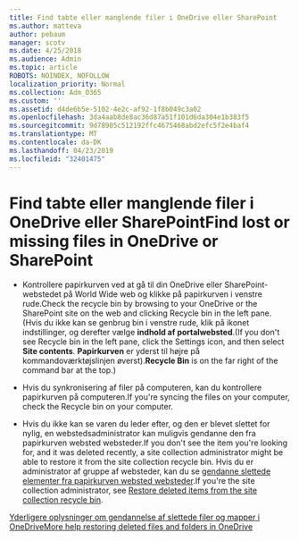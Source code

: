 ```yaml
---
title: Find tabte eller manglende filer i OneDrive eller SharePoint
ms.author: matteva
author: pebaum
manager: scotv
ms.date: 4/25/2018
ms.audience: Admin
ms.topic: article
ROBOTS: NOINDEX, NOFOLLOW
localization_priority: Normal
ms.collection: Adm_O365
ms.custom: ''
ms.assetid: d4de6b5e-5102-4e2c-af92-1f8b049c3a02
ms.openlocfilehash: 3da4aab8de8ac36d87a51f101d6da304e1b383f5
ms.sourcegitcommit: 9d78905c512192ffc4675468abd2efc5f2e4baf4
ms.translationtype: MT
ms.contentlocale: da-DK
ms.lasthandoff: 04/23/2019
ms.locfileid: "32401475"
---
```

# <a name="find-lost-or-missing-files-in-onedrive-or-sharepoint"></a><span data-ttu-id="61058-102">Find tabte eller manglende filer i OneDrive eller SharePoint</span><span class="sxs-lookup"><span data-stu-id="61058-102">Find lost or missing files in OneDrive or SharePoint</span></span>

- <span data-ttu-id="61058-103">Kontrollere papirkurven ved at gå til din OneDrive eller SharePoint-webstedet på World Wide web og klikke på papirkurven i venstre rude.</span><span class="sxs-lookup"><span data-stu-id="61058-103">Check the recycle bin by browsing to your OneDrive or the SharePoint site on the web and clicking Recycle bin in the left pane.</span></span> <span data-ttu-id="61058-104">(Hvis du ikke kan se genbrug bin i venstre rude, klik på ikonet indstillinger, og derefter vælge **indhold af portalwebsted**.</span><span class="sxs-lookup"><span data-stu-id="61058-104">(If you don't see Recycle bin in the left pane, click the Settings icon, and then select **Site contents**.</span></span> <span data-ttu-id="61058-105">**Papirkurven** er yderst til højre på kommandoværktøjslinjen øverst).</span><span class="sxs-lookup"><span data-stu-id="61058-105">**Recycle Bin** is on the far right of the command bar at the top.)</span></span> 
    
- <span data-ttu-id="61058-106">Hvis du synkronisering af filer på computeren, kan du kontrollere papirkurven på computeren.</span><span class="sxs-lookup"><span data-stu-id="61058-106">If you're syncing the files on your computer, check the Recycle bin on your computer.</span></span> 
    
- <span data-ttu-id="61058-107">Hvis du ikke kan se varen du leder efter, og den er blevet slettet for nylig, en webstedsadministrator kan muligvis gendanne den fra papirkurven websted websteder.</span><span class="sxs-lookup"><span data-stu-id="61058-107">If you don't see the item you're looking for, and it was deleted recently, a site collection administrator might be able to restore it from the site collection recycle bin.</span></span> <span data-ttu-id="61058-108">Hvis du er administrator af gruppe af websteder, kan du se [gendanne slettede elementer fra papirkurven websted websteder](https://go.microsoft.com/fwlink/?linkid=866439).</span><span class="sxs-lookup"><span data-stu-id="61058-108">If you're the site collection administrator, see [Restore deleted items from the site collection recycle bin](https://go.microsoft.com/fwlink/?linkid=866439).</span></span>
    
[<span data-ttu-id="61058-109">Yderligere oplysninger om gendannelse af slettede filer og mapper i OneDrive</span><span class="sxs-lookup"><span data-stu-id="61058-109">More help restoring deleted files and folders in OneDrive</span></span>](https://go.microsoft.com/fwlink/?linkid=872872)
  

